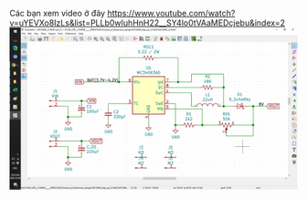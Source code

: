 Các bạn xem video ở đây
https://www.youtube.com/watch?v=uYEVXo8IzLs&list=PLLb0wIuhHnH22__SY4lo0tVAaMEDcjebu&index=2
![](Schematic.png)
